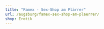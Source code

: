 ```yaml
---
title: "Famex - Sex-Shop am Plärrer"
url: /augsburg/famex-sex-shop-am-plaerrer/
shop: Erotik
---
```

